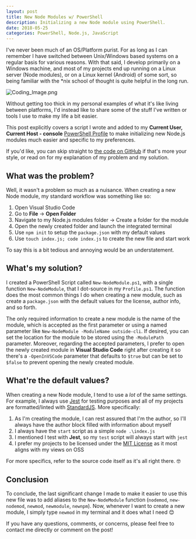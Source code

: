 ```yaml
---
layout: post
title: New Node Modules w/ PowerShell
description: Initializing a new Node module using PowerShell.
date: 2018-05-25
categories: PowerShell, Node.js, JavaScript
---
```


I've never been much of an OS/Platform purist. For as long as I can remember I have switched between Unix/Windows based systems on a regular basis for various reasons. With that said, I develop primarily on a Windows machine, and most of my projects end up running on a Linux server (Node modules), or on a Linux kernel (Android) of some sort, so being familiar with the *nix school of thought is quite helpful in the long run.

![Coding_Image.png](https://images.unsplash.com/photo-1487058792275-0ad4aaf24ca7?ixlib=rb-0.3.5&ixid=eyJhcHBfaWQiOjEyMDd9&s=6726719ee78dabe78033950d9f3f7145&auto=format&fit=crop&w=1950&q=80)

Without getting too thick in my personal examples of what it's like living between platforms, I'd instead like to share some of the stuff I've written or tools I use to make my life a bit easier. 

This post explicitly covers a script I wrote and added to my **Current User, Current Host - console** [PowerShell Profile][1] to make initializing new Node.js modules much easier and specific to my preferences.

If you'd like, you can skip straight to [the code on GitHub][2] if that's more your style, or read on for my explanation of my problem and my solution.

## What was the problem?

Well, it wasn't a problem so much as a nuisance. When creating a new Node module, my standard workflow was something like so:

1. Open Visual Studio Code
2. Go to **File** -> **Open Folder**
3. Navigate to my Node.js modules folder -> Create a folder for the module
4. Open the newly created folder and launch the integrated terminal
5. Use `npm init` to setup the `package.json` with my default values
6. Use `touch index.js; code index.js` to create the new file and start work

To say this is a bit tedious and annoying would be an understatement.

## What's my solution?

I created a PowerShell Script called `New-NodeModule.ps1`, with a single function `New-NodeModule`, that I dot-source in my `Profile.ps1`. The function does the most common things I do when creating a new module, such as create a `package.json` with the default values for the license, author info, and so forth.

The only required information to create a new module is the name of the module, which is accepted as the first parameter or using a named parameter like `New-NodeModule -ModuleName outside-cli`. If desired, you can set the location for the module to be stored using the `-ModulePath` parameter. Moreover, regarding the accepted parameters, I prefer to open the newly created module in **Visual Studio Code** right after creating it so there's a `-OpenInVSCode` parameter that defaults to `$true` but can be set to `$false` to prevent opening the newly created module.

## What're the default values?

When creating a new Node module, I tend to use a _lot_ of the same settings. For example, I always use [Jest][3] for testing purposes and all of my projects are formatted/linted with [StandardJS][4]. More specifically:

1. As I'm creating the module, I can rest assured that I'm the author, so I'll always have the author block filled with information about myself
2. I always have the `start` script as a simple `node .\index.js`
3. I mentioned I test with **Jest**, so my `test` script will always start with `jest`
4. I prefer my projects to be licensed under the [MIT License][4] as it most aligns with my views on OSS

For more specifics, refer to the source code itself as it's all right there. 🤓

## Conclusion

To conclude, the last significant change I made to make it easier to use this new file was to add aliases to the `New-NodeModule` function (`nodemod`, `new-nodemod`, `newmod`, `newmodule`, `newnpm`). Now, whenever I want to create a new module, I simply type `newmod` in my terminal and it does what I need 😊

If you have any questions, comments, or concerns, please feel free to contact me directly or comment on the post!

[1]: https://blogs.technet.microsoft.com/heyscriptingguy/2012/05/21/understanding-the-six-powershell-profiles/
[2]: https://github.com/Alcha/PowerShell/blob/master/Scripts/New-NodeModule.ps1
[3]: https://facebook.github.io/jest/
[4]: https://standardjs.com/
